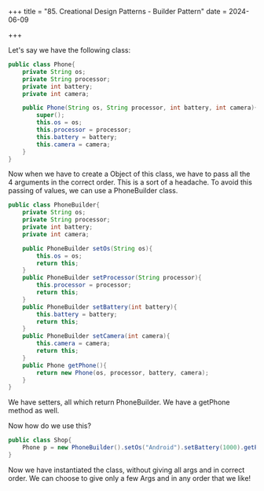+++
title = "85. Creational Design Patterns - Builder Pattern"
date = 2024-06-09

+++

Let's say we have the following class:

```java
public class Phone{
    private String os;
    private String processor;
    private int battery;
    private int camera;

    public Phone(String os, String processor, int battery, int camera){
        super();
        this.os = os;
        this.processor = processor;
        this.battery = battery;
        this.camera = camera;
    }
}
```

Now when we have to create a Object of this class, we have to pass all the 4 arguments in the correct order. This is a sort of a headache. To avoid this passing of values, we can use a PhoneBuilder class.

```java
public class PhoneBuilder{
    private String os;
    private String processor;
    private int battery;
    private int camera;

    public PhoneBuilder setOs(String os){
        this.os = os;
        return this;
    }
    public PhoneBuilder setProcessor(String processor){
        this.processor = processor;
        return this;
    }
    public PhoneBuilder setBattery(int battery){
        this.battery = battery;
        return this;
    }
    public PhoneBuilder setCamera(int camera){
        this.camera = camera;
        return this;
    }
    public Phone getPhone(){
        return new Phone(os, processor, battery, camera);
    }
}
```

We have setters, all which return PhoneBuilder. We have a getPhone method as well.

Now how do we use this?

```java
public class Shop{
    Phone p = new PhoneBuilder().setOs("Android").setBattery(1000).getPhone();
}
```

Now we have instantiated the class, without giving all args and in correct order. We can choose to give only a few Args and in any order that we like!
